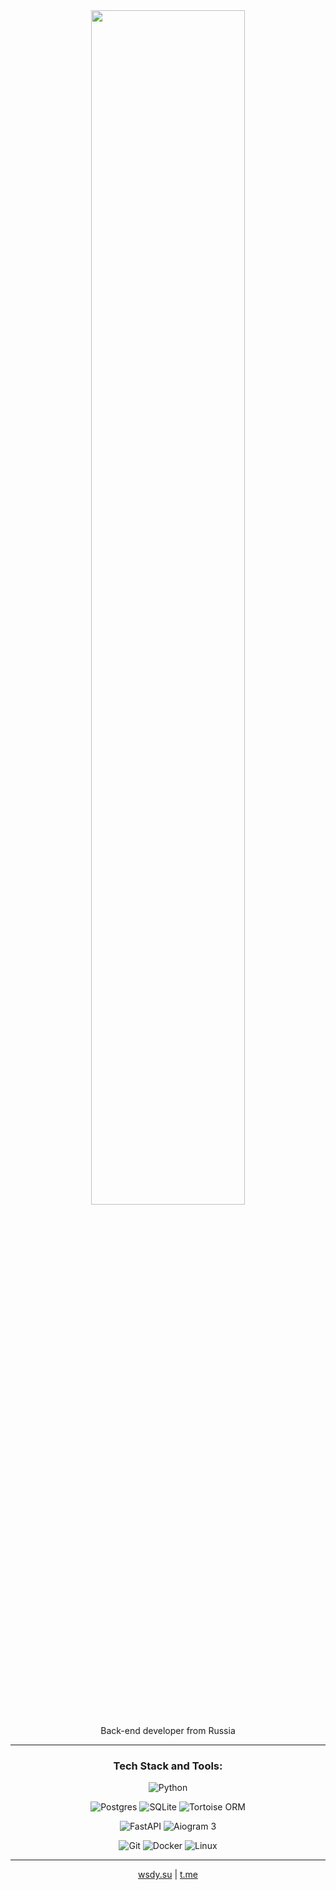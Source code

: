 <div align="center">
  <img src="https://i.ibb.co/j9HkjqxK/photo-2025-10-18-21-57-43.jpg" width="70%">
  
  <p>Back-end developer from Russia</p>

---

  <h3>Tech Stack and Tools:</h3>

![Python](https://img.shields.io/badge/Python-3776AB?logo=python&logoColor=fff)

![Postgres](https://img.shields.io/badge/Postgres-%23316192.svg?logo=postgresql&logoColor=white) ![SQLite](https://img.shields.io/badge/SQLite-%2307405e.svg?logo=sqlite&logoColor=white)
![Tortoise ORM](https://img.shields.io/badge/Tortoise%20ORM-5C8D4F?style=flat&logo=python&logoColor=white) 

![FastAPI](https://img.shields.io/badge/FastAPI-009688?logo=fastapi&logoColor=white) ![Aiogram 3](https://img.shields.io/badge/Aiogram%203-0088CC?logo=telegram&logoColor=white)

![Git](https://img.shields.io/badge/Git-F05032?logo=git&logoColor=fff) ![Docker](https://img.shields.io/badge/Docker-2496ED?logo=docker&logoColor=white) ![Linux](https://img.shields.io/badge/Linux-FCC624?logo=linux&logoColor=black)

---

  <a href="https://wsdy.su">wsdy.su</a> | <a href="https://t.me/quvi_top">t.me</a>

</div>
